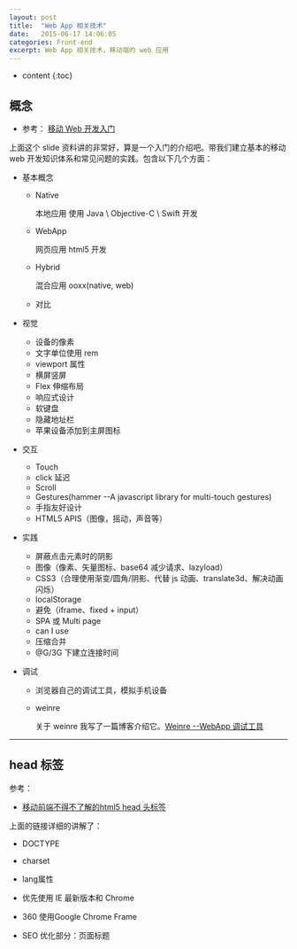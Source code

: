 ```yaml
---
layout: post
title:  "Web App 相关技术"
date:   2015-06-17 14:06:05
categories: Front-end
excerpt: Web App 相关技术，移动端的 web 应用
---
```


* content
{:toc}

## 概念

* 参考： [移动 Web 开发入门](http://junmer.github.io/mobile-dev-get-started/)

上面这个 slide 资料讲的非常好，算是一个入门的介绍吧。带我们建立基本的移动 web 开发知识体系和常见问题的实践。包含以下几个方面：

* 基本概念
    * Native 
        
        本地应用 使用 Java \ Objective-C \ Swift 开发

    * WebApp 
        
        网页应用 html5 开发

    * Hybrid 
        
        混合应用 ooxx(native, web)

    * 对比

* 视觉
    * 设备的像素
    * 文字单位使用 rem
    * viewport 属性
    * 横屏竖屏
    * Flex 伸缩布局
    * 响应式设计
    * 软键盘
    * 隐藏地址栏
    * 苹果设备添加到主屏图标
* 交互
    * Touch
    * click 延迟
    * Scroll
    * Gestures(hammer --A javascript library for multi-touch gestures)
    * 手指友好设计
    * HTML5 APIS（图像，摇动，声音等）
* 实践
    * 屏蔽点击元素时的阴影
    * 图像（像素、矢量图标、base64 减少请求、lazyload）
    * CSS3（合理使用渐变/圆角/阴影、代替 js 动画、translate3d、解决动画闪烁）
    * localStorage
    * 避免（iframe、fixed + input）
    * SPA 或 Multi page
    * can I use
    * 压缩合并
    * @G/3G 下建立连接时间
* 调试
    * 浏览器自己的调试工具，模拟手机设备
    * weinre

        关于 weinre 我写了一篇博客介绍它。[Weinre --WebApp 调试工具](http://gaohaoyang.github.io/2015/06/18/weinre/)

---

## head 标签

参考：

* [移动前端不得不了解的html5 head 头标签](http://www.css88.com/archives/5480)

上面的链接详细的讲解了：

* DOCTYPE
* charset
* lang属性
* 优先使用 IE 最新版本和 Chrome
* 360 使用Google Chrome Frame
* SEO 优化部分：页面标题<title>标签(head 头部必须)，页面关键词 keywords，页面描述内容 description，定义网页作者 author，网页搜索引擎索引方式
* 为移动设备添加 viewport

    `viewport` 可以让布局在移动浏览器上显示的更好。 通常会写

        <meta name ="viewport" content ="initial-scale=1, maximum-scale=3, minimum-scale=1, user-scalable=no"> <!-- `width=device-width` 会导致 iPhone 5 添加到主屏后以 WebApp 全屏模式打开页面时出现黑边 http://bigc.at/ios-webapp-viewport-meta.orz -->

    * content 参数：

        * width viewport 宽度(数值/device-width)
        * height viewport 高度(数值/device-height)
        * initial-scale 初始缩放比例
        * maximum-scale 最大缩放比例
        * minimum-scale 最小缩放比例
        * user-scalable 是否允许用户缩放(yes/no)

* ios 设备，iOS 图标，Android，Windows 8

**总结：**

    <!DOCTYPE html> <!-- 使用 HTML5 doctype，不区分大小写 -->
    <html lang="zh-cmn-Hans"> <!-- 更加标准的 lang 属性写法 http://zhi.hu/XyIa -->
    <head>
        <!-- 声明文档使用的字符编码 -->
        <meta charset='utf-8'>
        <!-- 优先使用 IE 最新版本和 Chrome -->
        <meta http-equiv="X-UA-Compatible" content="IE=edge,chrome=1"/>
        <!-- 页面描述 -->
        <meta name="description" content="不超过150个字符"/>
        <!-- 页面关键词 -->
        <meta name="keywords" content=""/>
        <!-- 网页作者 -->
        <meta name="author" content="name, email@gmail.com"/>
        <!-- 搜索引擎抓取 -->
        <meta name="robots" content="index,follow"/>
        <!-- 为移动设备添加 viewport -->
        <meta name="viewport" content="initial-scale=1, maximum-scale=3, minimum-scale=1, user-scalable=no">
        <!-- `width=device-width` 会导致 iPhone 5 添加到主屏后以 WebApp 全屏模式打开页面时出现黑边 http://bigc.at/ios-webapp-viewport-meta.orz -->
        
        <!-- iOS 设备 begin -->
        <meta name="apple-mobile-web-app-title" content="标题">
        <!-- 添加到主屏后的标题（iOS 6 新增） -->
        <meta name="apple-mobile-web-app-capable" content="yes"/>
        <!-- 是否启用 WebApp 全屏模式，删除苹果默认的工具栏和菜单栏 -->
        
        <meta name="apple-itunes-app" content="app-id=myAppStoreID, affiliate-data=myAffiliateData, app-argument=myURL">
        <!-- 添加智能 App 广告条 Smart App Banner（iOS 6+ Safari） -->
        <meta name="apple-mobile-web-app-status-bar-style" content="black"/>
        <!-- 设置苹果工具栏颜色 -->
        <meta name="format-detection" content="telphone=no, email=no"/>
        <!-- 忽略页面中的数字识别为电话，忽略email识别 -->
        <!-- 启用360浏览器的极速模式(webkit) -->
        <meta name="renderer" content="webkit">
        <!-- 避免IE使用兼容模式 -->
        <meta http-equiv="X-UA-Compatible" content="IE=edge">
        <!-- 针对手持设备优化，主要是针对一些老的不识别viewport的浏览器，比如黑莓 -->
        <meta name="HandheldFriendly" content="true">
        <!-- 微软的老式浏览器 -->
        <meta name="MobileOptimized" content="320">
        <!-- uc强制竖屏 -->
        <meta name="screen-orientation" content="portrait">
        <!-- QQ强制竖屏 -->
        <meta name="x5-orientation" content="portrait">
        <!-- UC强制全屏 -->
        <meta name="full-screen" content="yes">
        <!-- QQ强制全屏 -->
        <meta name="x5-fullscreen" content="true">
        <!-- UC应用模式 -->
        <meta name="browsermode" content="application">
        <!-- QQ应用模式 -->
        <meta name="x5-page-mode" content="app">
        <!-- windows phone 点击无高光 -->
        <meta name="msapplication-tap-highlight" content="no">
        <!-- iOS 图标 begin -->
        <link rel="apple-touch-icon-precomposed" href="/apple-touch-icon-57x57-precomposed.png"/>
        <!-- iPhone 和 iTouch，默认 57x57 像素，必须有 -->
        <link rel="apple-touch-icon-precomposed" sizes="114x114" href="/apple-touch-icon-114x114-precomposed.png"/>
        <!-- Retina iPhone 和 Retina iTouch，114x114 像素，可以没有，但推荐有 -->
        <link rel="apple-touch-icon-precomposed" sizes="144x144" href="/apple-touch-icon-144x144-precomposed.png"/>
        <!-- Retina iPad，144x144 像素，可以没有，但推荐有 -->
        <!-- iOS 图标 end -->
        
        <!-- iOS 启动画面 begin -->
        <link rel="apple-touch-startup-image" sizes="768x1004" href="/splash-screen-768x1004.png"/>
        <!-- iPad 竖屏 768 x 1004（标准分辨率） -->
        <link rel="apple-touch-startup-image" sizes="1536x2008" href="/splash-screen-1536x2008.png"/>
        <!-- iPad 竖屏 1536x2008（Retina） -->
        <link rel="apple-touch-startup-image" sizes="1024x748" href="/Default-Portrait-1024x748.png"/>
        <!-- iPad 横屏 1024x748（标准分辨率） -->
        <link rel="apple-touch-startup-image" sizes="2048x1496" href="/splash-screen-2048x1496.png"/>
        <!-- iPad 横屏 2048x1496（Retina） -->
        
        <link rel="apple-touch-startup-image" href="/splash-screen-320x480.png"/>
        <!-- iPhone/iPod Touch 竖屏 320x480 (标准分辨率) -->
        <link rel="apple-touch-startup-image" sizes="640x960" href="/splash-screen-640x960.png"/>
        <!-- iPhone/iPod Touch 竖屏 640x960 (Retina) -->
        <link rel="apple-touch-startup-image" sizes="640x1136" href="/splash-screen-640x1136.png"/>
        <!-- iPhone 5/iPod Touch 5 竖屏 640x1136 (Retina) -->
        <!-- iOS 启动画面 end -->
        
        <!-- iOS 设备 end -->
        <meta name="msapplication-TileColor" content="#000"/>
        <!-- Windows 8 磁贴颜色 -->
        <meta name="msapplication-TileImage" content="icon.png"/>
        <!-- Windows 8 磁贴图标 -->
        
        <link rel="alternate" type="application/rss+xml" title="RSS" href="/rss.xml"/>
        <!-- 添加 RSS 订阅 -->
        <link rel="shortcut icon" type="image/ico" href="/favicon.ico"/>
        <!-- 添加 favicon icon -->
        
        <title>标题</title>
    </head>



未完待续

